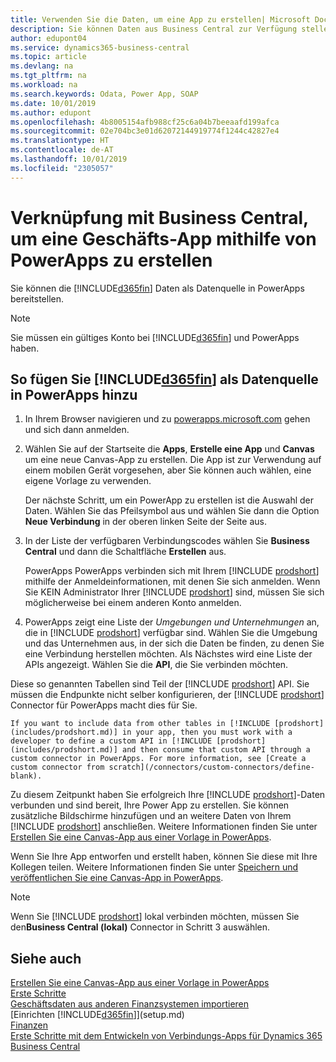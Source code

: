 ```yaml
---
title: Verwenden Sie die Daten, um eine App zu erstellen| Microsoft Docs
description: Sie können Daten aus Business Central zur Verfügung stellen und eine OData URL Ihrer Webdienste festlegen, um eine Geschäfts-App mithilfe von PowerApps zu erstellen.
author: edupont04
ms.service: dynamics365-business-central
ms.topic: article
ms.devlang: na
ms.tgt_pltfrm: na
ms.workload: na
ms.search.keywords: Odata, Power App, SOAP
ms.date: 10/01/2019
ms.author: edupont
ms.openlocfilehash: 4b8005154afb988cf25c6a04b7beeaafd199afca
ms.sourcegitcommit: 02e704bc3e01d62072144919774f1244c42827e4
ms.translationtype: HT
ms.contentlocale: de-AT
ms.lasthandoff: 10/01/2019
ms.locfileid: "2305057"
---
```

# <a name="connecting-to-your-business-central-data-to-build-a-business-app-using-powerapps"></a>Verknüpfung mit Business Central, um eine Geschäfts-App mithilfe von PowerApps zu erstellen
Sie können die [!INCLUDE[d365fin](includes/d365fin_md.md)] Daten als Datenquelle in PowerApps bereitstellen.  

> [!NOTE]  
>   Sie müssen ein gültiges Konto bei [!INCLUDE[d365fin](includes/d365fin_md.md)] und PowerApps haben.  

## <a name="to-add-included365finincludesd365fin_mdmd-as-a-data-source-in-powerapps"></a>So fügen Sie [!INCLUDE[d365fin](includes/d365fin_md.md)] als Datenquelle in PowerApps hinzu
1. In Ihrem Browser navigieren und zu [powerapps.microsoft.com](https://powerapps.microsoft.com/en-us/) gehen und sich dann anmelden.
2. Wählen Sie auf der Startseite die **Apps**, **Erstelle eine App** und **Canvas** um eine neue Canvas-App zu erstellen. Die App ist zur Verwendung auf einem mobilen Gerät vorgesehen, aber Sie können auch wählen, eine eigene Vorlage zu verwenden.

    Der nächste Schritt, um ein PowerApp zu erstellen ist die Auswahl der Daten. Wählen Sie das Pfeilsymbol aus und wählen Sie dann die Option **Neue Verbindung** in der oberen linken Seite der Seite aus.
3. In der Liste der verfügbaren Verbindungscodes wählen Sie **Business Central** und dann die Schaltfläche **Erstellen** aus.

    PowerApps PowerApps verbinden sich mit Ihrem [!INCLUDE [prodshort](includes/prodshort.md)] mithilfe der Anmeldeinformationen, mit denen Sie sich anmelden. Wenn Sie KEIN Administrator Ihrer [!INCLUDE [prodshort](includes/prodshort.md)] sind, müssen Sie sich möglicherweise bei einem anderen Konto anmelden.  

4.  PowerApps zeigt eine Liste der *Umgebungen und Unternehmungen* an, die in [!INCLUDE [prodshort](includes/prodshort.md)] verfügbar sind. Wählen Sie die Umgebung und das Unternehmen aus, in der sich die Daten be finden, zu denen Sie eine Verbindung herstellen möchten. Als Nächstes wird eine Liste der APIs angezeigt. Wählen Sie die **API**, die Sie verbinden möchten.

Diese so genannten Tabellen sind Teil der [!INCLUDE [prodshort](includes/prodshort.md)] API. Sie müssen die Endpunkte nicht selber konfigurieren, der [!INCLUDE [prodshort](includes/prodshort.md)] Connector für PowerApps macht dies für Sie.  

    If you want to include data from other tables in [!INCLUDE [prodshort](includes/prodshort.md)] in your app, then you must work with a developer to define a custom API in [!INCLUDE [prodshort](includes/prodshort.md)] and then consume that custom API through a custom connector in PowerApps. For more information, see [Create a custom connector from scratch](/connectors/custom-connectors/define-blank).  

Zu diesem Zeitpunkt haben Sie erfolgreich Ihre [!INCLUDE [prodshort](includes/prodshort.md)]-Daten verbunden und sind bereit, Ihre Power App zu erstellen. Sie können zusätzliche Bildschirme hinzufügen und an weitere Daten von Ihrem  [!INCLUDE [prodshort](includes/prodshort.md)] anschließen. Weitere Informationen finden Sie unter [Erstellen Sie eine Canvas-App aus einer Vorlage in PowerApps](/powerapps/maker/canvas-apps/get-started-test-drive).  

Wenn Sie Ihre App entworfen und erstellt haben, können Sie diese mit Ihre Kollegen teilen. Weitere Informationen finden Sie unter [Speichern und veröffentlichen Sie eine Canvas-App in PowerApps](/powerapps/maker/canvas-apps/save-publish-app).  

> [!NOTE]
> Wenn Sie [!INCLUDE [prodshort](includes/prodshort.md)] lokal verbinden möchten, müssen Sie den**Business Central (lokal)** Connector in Schritt 3 auswählen.  

## <a name="see-also"></a>Siehe auch

[Erstellen Sie eine Canvas-App aus einer Vorlage in PowerApps](/powerapps/maker/canvas-apps/get-started-test-drive)  
[Erste Schritte](product-get-started.md)  
[Geschäftsdaten aus anderen Finanzsystemen importieren](across-import-data-configuration-packages.md)  
[Einrichten [!INCLUDE[d365fin](includes/d365fin_md.md)]](setup.md)  
[Finanzen](finance.md)  
[Erste Schritte mit dem Entwickeln von Verbindungs-Apps für Dynamics 365 Business Central](/dynamics365/business-central/dev-itpro/developer/devenv-develop-connect-apps)  
